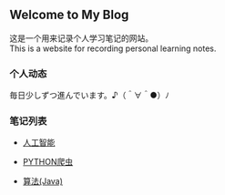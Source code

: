 ## Welcome to My Blog

这是一个用来记录个人学习笔记的网站。<br/>
This is a website for recording personal learning notes.

### 个人动态
	
毎日少しずつ進んでいます。♪（＾∀＾●）ﾉ

### 笔记列表

* [人工智能](#) 

+ [PYTHON爬虫](#) 

- [算法(Java)](https://github.com/SoulStone-JO/Algorithm_Java/blob/master/INDEX.md) 

